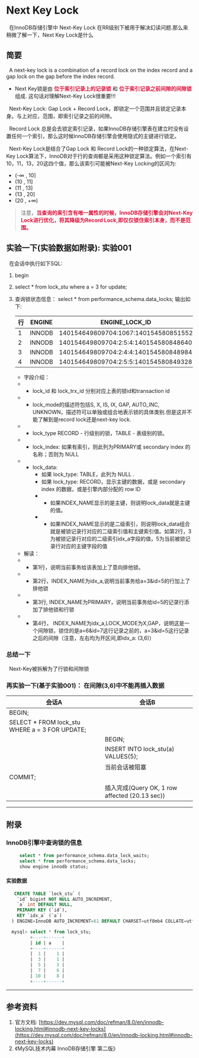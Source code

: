 # Next Key Lock
&nbsp;&nbsp;在InnoDB存储引擎中 Next-Key Lock 在RR级别下被用于解决幻读问题.那么来稍微了解一下，Next Key Lock是什么
## 简要
&nbsp;&nbsp;A next-key lock is a combination of a record lock on the index record and a gap lock on the gap before the index record.
- Next Key锁是由 <font color="#DC143C">**位于索引记录上的记录锁**</font> 和 <font color="#DC143C">**位于索引记录之前间隙的间隙锁**</font> 组成. 这句话对理解Next-Key Lock很重要!!!

&nbsp;&nbsp;Next-Key Lock: Gap Lock + Record Lock，即锁定一个范围并且锁定记录本身。与上对应，范围，即索引记录之前的间隙。

&nbsp;&nbsp;Record Lock 总是会去锁定索引记录，如果InnoDB存储引擎表在建立时没有设置任何一个索引，那么这时候InnoDB存储引擎会使用隐式的主键进行锁定。

&nbsp;&nbsp;Next-Key Lock是结合了Gap Lock 和 Record Lock的一种锁定算法，在Next-Key Lock算法下，InnoDB对于行的查询都是采用这种锁定算法。例如一个索引有10，11，13，20这四个值，那么该索引可能被Next-Key Locking的区间为:
 - (-$\infty$ , 10]
 - (10 , 11]
 - (11 , 13]
 - (13 , 20]
 - (20 , +$\infty$)

  > 注意，<font color="#DC143C">**当查询的索引含有唯一属性的时候，InnoDB存储引擎会对Next-Key Lock进行优化，将其降级为Record Lock,即仅仅锁住索引本身，而不是范围。**</font>

## 实验一下(实验数据如附录): 实验001
&nbsp;&nbsp;在会话中执行如下SQL: 
1. begin
2. select *  from lock_stu where a = 3 for update;
3. 查询锁状态信息： select * from performance_schema.data_locks; 输出如下: 

    |行|ENGINE|ENGINE_LOCK_ID|ENGINE_TRANSACTION_ID|THREAD_ID|EVENT_ID|OBJECT_SCHEMA|OBJECT_NAME|PARTITION_NAME|SUBPARTITION_NAME|INDEX_NAME|OBJECT_INSTANCE_BEGIN|LOCK_TYPE|LOCK_MODE|LOCK_STATUS|LOCK_DATA|
    |---|---|---|---|---|---|---|---|---|---|---|---|---|---|---|---|
    |1|INNODB|140154649809704:1067:140154580851552|2868|54|24|stu|lock_stu|NULL|NULL|NULL|140154580851552|TABLE|IX|GRANTED|NULL|
    |2|INNODB|140154649809704:2:5:4:140154580848640|2868|54|24|stu|lock_stu|NULL|NULL|idx_a|140154580848640|RECORD|X|GRANTED|3,5|
    |3|INNODB|140154649809704:2:4:4:140154580848984|2868|54|24|stu|lock_stu|NULL|NULL|PRIMARY|140154580848984|RECORD|X,REC_NOT_GAP|GRANTED|5|
    |4|INNODB|140154649809704:2:5:5:140154580849328|2868|54|24|stu|lock_stu|NULL|NULL|idx_a|140154580849328|RECORD|X,GAP|GRANTED|6,7|

    + 字段介绍： 
    +   - lock_id 和 lock_trx_id 分别对应上表的锁id和transaction id
    +   - lock_mode的描述符包括S, X, IS, IX, GAP, AUTO_INC, UNKNOWN，描述符可以单独或组合地表示锁的具体类别.但是这并不能了解到是record lock还是next-key lock.
    +   - lock_type RECORD - 行级别的锁，TABLE - 表级别的锁。
    +   - lock_index: 如果有索引，则此列为PRIMARY或 secondary index 的名称；否则为 NULL
    +   - lock_data: 
           + 如果 lock_type: TABLE，此列为 NULL .
           + 如果 lock_type: RECORD，显示主键的数据，或是 secondary index 的数据，或是引擎内部分配的 row ID
           +   - 如果INDEX_NAME显示的是主键，则说明lock_data就是主键的值。
           +   - 如果INDEX_NAME显示的是二级索引，则说明lock_data组合就是被锁记录行对应的二级索引值和主键索引值。如第2行，3为被锁记录行对应的二级索引idx_a字段的值，5为当前被锁记录行对应的主键字段的值
    + 解读：
    +   - 第1行，说明当前事务给该表加上了意向排他锁。
    +   - 第2行，INDEX_NAME为idx_a,说明当前事务给a=3&id=5的行加上了排他锁
    +   - 第3行, INDEX_NAME为PRIMARY，说明当前事务给id=5的记录行添加了排他锁和行锁
    +   - 第4行， INDEX_NAME为idx_a,LOCK_MODE为X,GAP，说明这是一个间隙锁，锁住的是a=6&id=7这行记录之前的，a=3&id=5这行记录之后的间隙（注意，左右均为开区间,即idx_a: (3,6)）

### 总结一下
&nbsp;&nbsp;Next-Key被拆解为了行锁和间隙锁

### 再实验一下(基于实验001)： 在间隙(3,6)中不能再插入数据
|会话A|会话B|
|---|---|
|BEGIN;||
|SELECT *  FROM lock_stu WHERE a = 3 FOR UPDATE;||
||BEGIN;|
||INSERT INTO lock_stu(a) VALUES(5);|
||当前会话被阻塞|
|COMMIT;||
||插入完成(Query OK, 1 row affected (20.13 sec))|


---
## 附录
### InnoDB引擎中查询锁的信息
 ```sql
      select * from performance_schema.data_lock_waits;
      select * from performance_schema.data_locks;
      show engine innodb status;
 ```
#### 实验数据
```sql
   CREATE TABLE `lock_stu` (
    `id` bigint NOT NULL AUTO_INCREMENT,
    `a` int DEFAULT NULL,
    PRIMARY KEY (`id`),
    KEY `idx_a` (`a`)
  ) ENGINE=InnoDB AUTO_INCREMENT=61 DEFAULT CHARSET=utf8mb4 COLLATE=utf8mb4_0900_ai_ci

  mysql> select * from lock_stu;
         +----+------+
         | id | a    |
         +----+------+
         |  1 |    1 |
         |  3 |    1 |
         |  5 |    3 |
         |  7 |    6 |
         | 10 |    8 |
         +----+------+
```
---
## 参考资料
1. 官方文档: [https://dev.mysql.com/doc/refman/8.0/en/innodb-locking.html#innodb-next-key-locks](https://dev.mysql.com/doc/refman/8.0/en/innodb-locking.html#innodb-next-key-locks)
2. 《MySQL技术内幕 InnoDB存储引擎 第二版》
